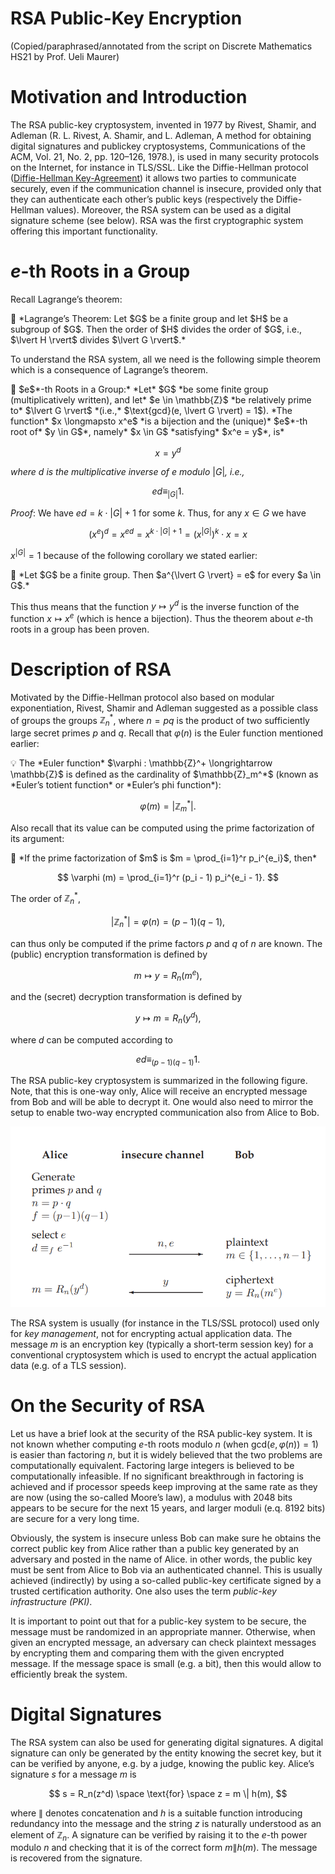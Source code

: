 # RSA Public-Key Encryption

(Copied/paraphrased/annotated from the script on Discrete Mathematics HS21 by Prof. Ueli Maurer)

# Motivation and Introduction

The RSA public-key cryptosystem, invented in 1977 by Rivest, Shamir, and Adleman (R. L. Rivest, A. Shamir, and L. Adleman, A method for obtaining digital signatures and publickey cryptosystems, Communications of the ACM, Vol. 21, No. 2, pp. 120–126, 1978.), is used in many security protocols on the Internet, for instance in TLS/SSL. Like the Diffie-Hellman protocol ([Diffie-Hellman Key-Agreement](../Number%20Theory/Diffie-Hellman%20Key-Agreement.md)) it allows two parties to communicate securely, even if the communication channel is insecure, provided only that they can authenticate each other’s public keys (respectively the Diffie-Hellman values). Moreover, the RSA system can be used as a digital signature scheme (see below). RSA was the first cryptographic system offering this important functionality.

# $e$-th Roots in a Group

Recall Lagrange’s theorem:

<aside>
📖 *Lagrange’s Theorem:
Let $G$ be a finite group and let $H$ be a subgroup of $G$. Then the order of $H$ divides the order of $G$, i.e., $\lvert H \rvert$ divides $\lvert G \rvert$.*

</aside>

To understand the RSA system, all we need is the following simple theorem which is a consequence of Lagrange’s theorem.

<aside>
📖 $e$*-th Roots in a Group:*
*Let* $G$ *be some finite group (multiplicatively written), and let* $e \in \mathbb{Z}$ *be relatively prime to* $\lvert G \rvert$ *(i.e.,* $\text{gcd}(e, \lvert G \rvert) = 1$). *The function* $x \longmapsto x^e$ *is a bijection and the (unique)* $e$*-th root of* $y \in G$*, namely* $x \in G$ *satisfying* $x^e = y$*, is*

$$
x = y^d
$$

*where* $d$ *is the multiplicative inverse of* $e$ *modulo* $\lvert G \rvert$*, i.e.,*

$$
ed \equiv_{\lvert G \rvert} 1.
$$

</aside>

*Proof*: We have $ed = k \cdot \lvert G \rvert + 1$ for some $k$. Thus, for any $x \in G$ we have

$$
(x^e)^d = x^{ed} = x^{k \cdot \lvert G \rvert + 1} = (x^{\lvert G \rvert}) ^ k \cdot x = x
$$

$x^{\lvert G \rvert} = 1$ because of the following corollary we stated earlier:

<aside>
📎 *Let $G$ be a finite group. Then $a^{\lvert G \rvert} = e$ for every $a \in G$.*

</aside>

This thus means that the function $y \longmapsto y^d$ is the inverse function of the function $x \longmapsto x^e$ (which is hence a bijection). Thus the theorem about $e$-th roots in a group has been proven.

# Description of RSA

Motivated by the Diffie-Hellman protocol also based on modular exponentiation, Rivest, Shamir and Adleman suggested as a possible class of groups the groups $\mathbb{Z}_n^*$, where $n = pq$ is the product of two sufficiently large secret primes $p$ and $q$. Recall that $\varphi(n)$ is the Euler function mentioned earlier:

<aside>
💡 The *Euler function* $\varphi : \mathbb{Z}^+ \longrightarrow \mathbb{Z}$ is defined as the cardinality of $\mathbb{Z}_m^*$ (known as *Euler’s totient function* or *Euler’s phi function*):

$$
\varphi (m) = \lvert \mathbb{Z}_m^* \rvert.
$$

</aside>

Also recall that its value can be computed using the prime factorization of its argument:

<aside>
📌 *If the prime factorization of $m$ is $m = \prod_{i=1}^r p_i^{e_i}$, then*

$$
\varphi (m) = \prod_{i=1}^r (p_i - 1) p_i^{e_i - 1}.
$$

</aside>

The order of $\mathbb{Z}_n^*$,

$$
\lvert \mathbb{Z}_n^* \rvert = \varphi(n) = (p - 1) (q - 1),
$$

can thus only be computed if the prime factors $p$ and $q$ of $n$ are known. The (public) encryption transformation is defined by

$$
m \longmapsto y = R_n(m^e),
$$

and the (secret) decryption transformation is defined by

$$
y \longmapsto m = R_n(y^d),
$$

where $d$ can be computed according to

$$
ed \equiv_{(p - 1)(q - 1)} 1.
$$

The RSA public-key cryptosystem is summarized in the following figure. Note, that this is one-way only, Alice will receive an encrypted message from Bob and will be able to decrypt it. One would also need to mirror the setup to enable two-way encrypted communication also from Alice to Bob.

![Untitled](RSA%20Public-Key%20Encryption/Untitled.png)

The RSA system is usually (for instance in the TLS/SSL protocol) used only for *key management*, not for encrypting actual application data. The message $m$ is an encryption key (typically a short-term session key) for a conventional cryptosystem which is used to encrypt the actual application data (e.g. of a TLS session).

# On the Security of RSA

Let us have a brief look at the security of the RSA public-key system. It is not known whether computing $e$-th roots modulo $n$ (when $\text{gcd}(e, \varphi(n)) = 1$) is easier than factoring $n$, but it is widely believed that the two problems are computationally equivalent. Factoring large integers is believed to be computationally infeasible. If no significant breakthrough in factoring is achieved and if processor speeds keep improving at the same rate as they are now (using the so-called Moore’s law), a modulus with 2048 bits appears to be secure for the next 15 years, and larger moduli (e.q. 8192 bits) are secure for a very long time.

Obviously, the system is insecure unless Bob can make sure he obtains the correct public key from Alice rather than a public key generated by an adversary and posted in the name of Alice. in other words, the public key must be sent from Alice to Bob via an authenticated channel. This is usually achieved (indirectly) by using a so-called public-key certificate signed by a trusted certification authority. One also uses the term *public-key infrastructure (PKI)*.

It is important to point out that for a public-key system to be secure, the message must be randomized in an appropriate manner. Otherwise, when given an encrypted message, an adversary can check plaintext messages by encrypting them and comparing them with the given encrypted message. If the message space is small (e.g. a bit), then this would allow to efficiently break the system.

# Digital Signatures

The RSA system can also be used for generating digital signatures. A digital signature can only be generated by the entity knowing the secret key, but it can be verified by anyone, e.g. by a judge, knowing the public key. Alice’s signature $s$ for a message $m$ is

$$
s = R_n(z^d) \space \text{for} \space z = m \| h(m),
$$

where $\|$ denotes concatenation and $h$ is a suitable function introducing redundancy into the message and the string $z$ is naturally understood as an element of $\mathbb{Z}_n$. A signature can be verified by raising it to the $e$-th power modulo $n$ and checking that it is of the correct form $m \| h(m)$. The message is recovered from the signature.
